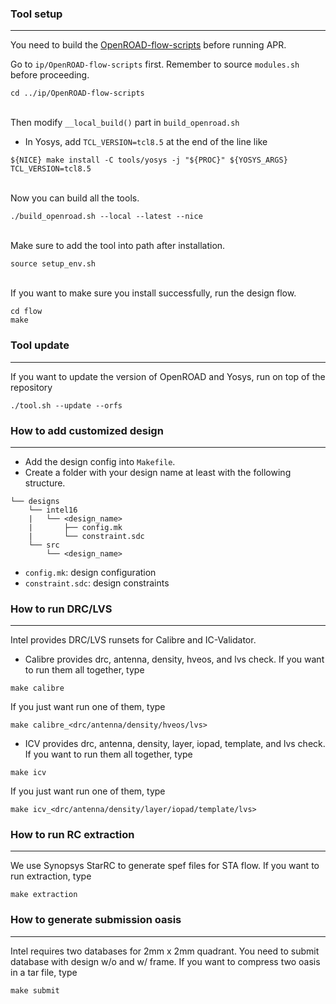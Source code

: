 ### Tool setup
-----------------------------------------------------------

You need to build the [OpenROAD-flow-scripts](https://github.com/The-OpenROAD-Project/OpenROAD-flow-scripts) before running APR.

Go to `ip/OpenROAD-flow-scripts` first. Remember to source `modules.sh` before proceeding.
```
cd ../ip/OpenROAD-flow-scripts
```

\
Then modify `__local_build()` part in `build_openroad.sh`

- In Yosys, add `TCL_VERSION=tcl8.5` at the end of the line like 
```
${NICE} make install -C tools/yosys -j "${PROC}" ${YOSYS_ARGS} TCL_VERSION=tcl8.5
``` 

\
Now you can build all the tools.
```
./build_openroad.sh --local --latest --nice
```

\
Make sure to add the tool into path after installation.
```
source setup_env.sh
```  

\
If you want to make sure you install successfully, run the design flow.
```
cd flow
make
```

### Tool update
-----------------------------------------------------------

If you want to update the version of OpenROAD and Yosys, run on top of the repository
```
./tool.sh --update --orfs
```

### How to add customized design
-----------------------------------------------------------

- Add the design config into `Makefile`.
- Create a folder with your design name at least with the following structure.
```
└── designs
    └── intel16
    |   └── <design_name>
    |       ├── config.mk
    |       └── constraint.sdc   
    └── src
        └── <design_name>
```
- `config.mk`: design configuration
- `constraint.sdc`: design constraints

### How to run DRC/LVS
-----------------------------------------------------------

Intel provides DRC/LVS runsets for Calibre and IC-Validator.

- Calibre provides drc, antenna, density, hveos, and lvs check. If you want to run them all together, type 
```
make calibre
```
If you just want run one of them, type
```
make calibre_<drc/antenna/density/hveos/lvs>
```

- ICV provides drc, antenna, density, layer, iopad, template, and lvs check. If you want to run them all together, type 
```
make icv
```
If you just want run one of them, type
```
make icv_<drc/antenna/density/layer/iopad/template/lvs>
```

### How to run RC extraction
-----------------------------------------------------------

We use Synopsys StarRC to generate spef files for STA flow. If you want to run extraction, type
```
make extraction
```

### How to generate submission oasis
-----------------------------------------------------------

Intel requires two databases for 2mm x 2mm quadrant. You need to submit database with design w/o and w/ frame. If you want to compress two oasis in a tar file, type
```
make submit
```